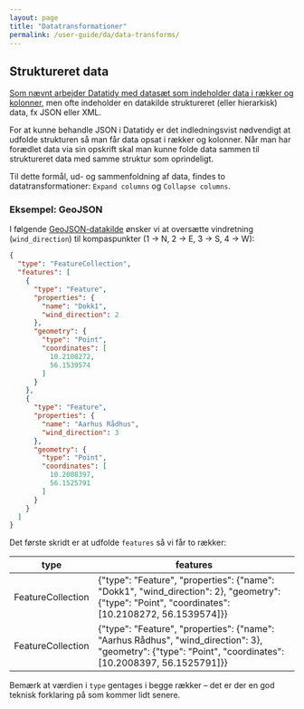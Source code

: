 ```yaml
---
layout: page
title: "Datatransformationer"
permalink: /user-guide/da/data-transforms/
---
```


## Struktureret data

[Som nævnt arbejder Datatidy med datasæt som indeholder data i rækker og
kolonner](/user-guide/da/#datatransformationer), men ofte indeholder en datakilde
struktureret (eller hierarkisk) data, fx JSON eller XML.

For at kunne behandle JSON i Datatidy er det indledningsvist nødvendigt at
udfolde strukturen så man får data opsat i rækker og kolonner. Når man har
forædlet data via sin opskrift skal man kunne folde data sammen til struktureret
data med samme struktur som oprindeligt.

Til dette formål, ud- og sammenfoldning af data, findes to datatransformationer:
`Expand columns` og `Collapse columns`.

### Eksempel: GeoJSON

I følgende
[GeoJSON-datakilde](https://data.datatidy.srvitkphp73stg.itkdev.dk/data.datatidy.srvitkphp73stg.itkdev.dk/examples/wind_direction.geojson.json)
ønsker vi at oversætte vindretning (`wind_direction`) til kompaspunkter (1 → N,
2 → E, 3 → S, 4 → W):

```json
{
  "type": "FeatureCollection",
  "features": [
    {
      "type": "Feature",
      "properties": {
        "name": "Dokk1",
        "wind_direction": 2
      },
      "geometry": {
        "type": "Point",
        "coordinates": [
          10.2108272,
          56.1539574
        ]
      }
    },
    {
      "type": "Feature",
      "properties": {
        "name": "Aarhus Rådhus",
        "wind_direction": 3
      },
      "geometry": {
        "type": "Point",
        "coordinates": [
          10.2008397,
          56.1525791
        ]
      }
    }
  ]
}
```

Det første skridt er at udfolde `features` så vi får to rækker:

| type              | features                                                                                                                                                  |
|-------------------|-----------------------------------------------------------------------------------------------------------------------------------------------------------|
| FeatureCollection | {"type": "Feature", "properties": {"name": "Dokk1", "wind_direction": 2}, "geometry": {"type": "Point", "coordinates": [10.2108272, 56.1539574]}}         |
| FeatureCollection | {"type": "Feature", "properties": {"name": "Aarhus Rådhus", "wind_direction": 3}, "geometry": {"type": "Point", "coordinates": [10.2008397, 56.1525791]}} |

Bemærk at værdien i `type` gentages i begge rækker – det er der en god teknisk forklaring på som kommer lidt senere.
